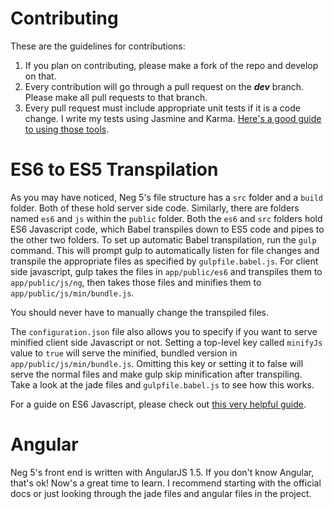 # Contributing
These are the guidelines for contributions:

1. If you plan on contributing, please make a fork of the repo and develop
on that.
2. Every contribution will go through a pull request on the 
***dev*** branch. Please make all pull requests to that branch. 
3. Every pull request must include appropriate unit tests if it is a code change.
I write my tests using Jasmine and Karma. [Here's a good guide to using those tools](https://scotch.io/tutorials/testing-angularjs-with-jasmine-and-karma-part-1).
 

# ES6 to ES5 Transpilation
As you may have noticed, Neg 5's file structure has a ```src``` folder
and a ```build``` folder. Both of these hold server side code. Similarly,
there are folders named ```es6``` and ```js``` within the ```public``` folder.
Both the ```es6``` and ```src``` folders hold ES6 Javascript code, which Babel
transpiles down to ES5 code and pipes to the other two folders. To set up automatic
Babel transpilation, run the ```gulp``` command. This will prompt gulp to
automatically listen for file changes and transpile the appropriate files as specified
by ```gulpfile.babel.js```. For client side javascript, gulp takes the files in ```app/public/es6``` and
transpiles them to ```app/public/js/ng```, then takes those files and minifies them to ```app/public/js/min/bundle.js```.

You should never have to manually change the transpiled files.

The ```configuration.json``` file also allows you to specify if you want to serve minified client side Javascript or not. 
Setting a top-level key called ```minifyJs``` value to ```true``` will serve the minified, bundled version in ```app/public/js/min/bundle.js```.
Omitting this key or setting it to false will serve the normal files and make gulp skip minification after transpiling.  
Take a look at the jade files and ```gulpfile.babel.js``` to see how this works.  

For a guide on ES6 Javascript, please check out [this very helpful guide](https://github.com/lukehoban/es6features).

# Angular

Neg 5's front end is written with AngularJS 1.5. If you don't know Angular, that's ok!
Now's a great time to learn. I recommend starting with the official docs or just 
looking through the jade files and angular files in the project.




